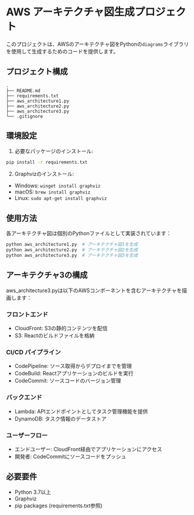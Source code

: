 # AWS アーキテクチャ図生成プロジェクト

このプロジェクトは、AWSのアーキテクチャ図をPythonの`diagrams`ライブラリを使用して生成するためのコードを提供します。

## プロジェクト構成

```
.
├── README.md
├── requirements.txt
├── aws_architecture1.py
├── aws_architecture2.py
├── aws_architecture3.py
└── .gitignore
```

## 環境設定

1. 必要なパッケージのインストール:
```bash
pip install -r requirements.txt
```

2. Graphvizのインストール:
- Windows: `winget install graphviz`
- macOS: `brew install graphviz`
- Linux: `sudo apt-get install graphviz`

## 使用方法

各アーキテクチャ図は個別のPythonファイルとして実装されています：

```bash
python aws_architecture1.py  # アーキテクチャ図1を生成
python aws_architecture2.py  # アーキテクチャ図2を生成
python aws_architecture3.py  # アーキテクチャ図3を生成
```

## アーキテクチャ3の構成

aws_architecture3.pyは以下のAWSコンポーネントを含むアーキテクチャを描画します：

### フロントエンド
- CloudFront: S3の静的コンテンツを配信
- S3: Reactのビルドファイルを格納

### CI/CD パイプライン
- CodePipeline: ソース取得からデプロイまでを管理
- CodeBuild: Reactアプリケーションのビルドを実行
- CodeCommit: ソースコードのバージョン管理

### バックエンド
- Lambda: APIエンドポイントとしてタスク管理機能を提供
- DynamoDB: タスク情報のデータストア

### ユーザーフロー
- エンドユーザー: CloudFront経由でアプリケーションにアクセス
- 開発者: CodeCommitにソースコードをプッシュ

## 必要要件

- Python 3.7以上
- Graphviz
- pip packages (requirements.txt参照)
